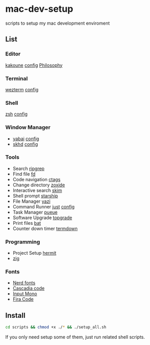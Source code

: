 # mac-dev-setup
scripts to setup my mac development enviroment

## List

### Editor
[kakoune](https://github.com/mawww/kakoune)
[config](https://github.com/QiBaobin/mac-dev-setup/blob/master/configs/kak/kakrc)
[Philosophy](http://kakoune.org/why-kakoune/why-kakoune.html)

### Terminal
[wezterm](https://github.com/wez/wezterm)
[config](https://github.com/QiBaobin/mac-dev-setup/blob/master/configs/wezterm/wezterm.lua)

### Shell
[zsh](https://www.zsh.org/)
[config](https://github.com/QiBaobin/mac-dev-setup/blob/master/configs/.zshrc)

### Window Manager
- [yabai](https://github.com/koekeishiya/yabai)
[config](https://github.com/QiBaobin/mac-dev-setup/blob/master/configs/.yabairc)
- [skhd](https://github.com/koekeishiya/skhd/)
[config](https://github.com/QiBaobin/mac-dev-setup/blob/master/configs/.skhdrc)

### Tools
- Search [ripgrep](https://github.com/BurntSushi/ripgrep)
- Find file [fd](https://github.com/sharkdp/fd)
- Code navigation [ctags](https://github.com/universal-ctags/ctags)
- Change directory [zoxide](https://github.com/ajeetdsouza/zoxide)
- Interactive search [skim](https://github.com/lotabout/skim)
- Shell prompt [starship](https://github.com/starship/starship)
- File Manager [yazi](https://github.com/sxyazi/yazi)
- Command Runner [just](https://github.com/casey/just) [config](https://github.com/QiBaobin/mac-dev-setup/blob/master/configs/justfile)
- Task Manager [pueue](https://github.com/Nukesor/pueue)
- Software Upgrade [topgrade](https://github.com/topgrade-rs/topgrade)
- Print files [bat](https://github.com/sharkdp/bat)
- Counter down timer [termdown](https://github.com/trehn/termdown)

### Programming
- Project Setup [hermit](https://github.com/cashapp/hermit)
- [zig](https://ziglang.org/)

### Fonts
- [Nerd fonts](https://github.com/ryanoasis/nerd-fonts)
- [Cascadia code](https://github.com/microsoft/cascadia-code)
- [Input Mono](https://input.djr.com/)
- [Fira Code](https://github.com/tonsky/FiraCode)
  
## Install

``` sh
cd scripts && chmod +x ./* && ./setup_all.sh
```

If you only need setup some of them, just run related shell scripts.

